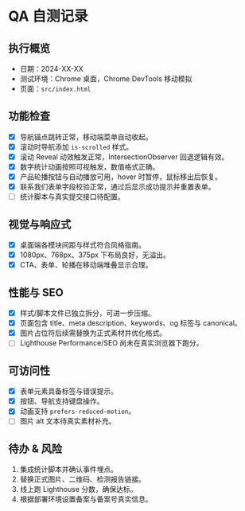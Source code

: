 # QA 自测记录

## 执行概览
- 日期：2024-XX-XX
- 测试环境：Chrome 桌面，Chrome DevTools 移动模拟
- 页面：`src/index.html`

## 功能检查
- [x] 导航锚点跳转正常，移动端菜单自动收起。
- [x] 滚动时导航添加 `is-scrolled` 样式。
- [x] 滚动 Reveal 动效触发正常，IntersectionObserver 回退逻辑有效。
- [x] 数字统计动画按照可视触发，数值格式正确。
- [x] 产品轮播按钮与自动播放可用，hover 时暂停，鼠标移出后恢复。
- [x] 联系我们表单字段校验正常，通过后显示成功提示并重置表单。
- [ ] 统计脚本与真实提交接口待配置。

## 视觉与响应式
- [x] 桌面端各模块间距与样式符合风格指南。
- [x] 1080px、768px、375px 下布局良好，无溢出。
- [x] CTA、表单、轮播在移动端堆叠显示合理。

## 性能与 SEO
- [x] 样式/脚本文件已独立拆分，可进一步压缩。
- [x] 页面包含 title、meta description、keywords、og 标签与 canonical。
- [x] 图片占位符后续需替换为正式素材并优化格式。
- [ ] Lighthouse Performance/SEO 尚未在真实浏览器下跑分。

## 可访问性
- [x] 表单元素具备标签与错误提示。
- [x] 按钮、导航支持键盘操作。
- [x] 动画支持 `prefers-reduced-motion`。
- [ ] 图片 alt 文本待真实素材补充。

## 待办 & 风险
1. 集成统计脚本并确认事件埋点。
2. 替换正式图片、二维码、检测报告链接。
3. 线上跑 Lighthouse 分数，确保达标。
4. 根据部署环境设置备案与备案号真实信息。


